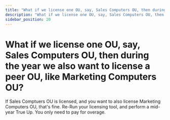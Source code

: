 ```yaml
---
title: "What if we license one OU, say, Sales Computers OU, then during the year we also want to license a peer OU, like Marketing Computers OU?"
description: "What if we license one OU, say, Sales Computers OU, then during the year we also want to license a peer OU, like Marketing Computers OU?"
sidebar_position: 20
---
```


# What if we license one OU, say, Sales Computers OU, then during the year we also want to license a peer OU, like Marketing Computers OU?

If Sales Comptuers OU is licensed, and you want to also license Marketing Computers OU, that's fine.
Re-Run your licensing tool, and perform a mid-year True Up. You only need to pay for overage.
